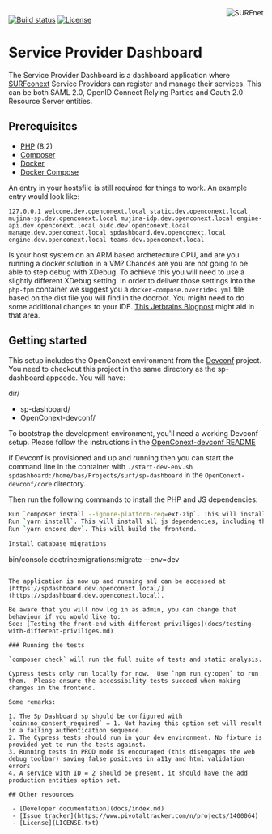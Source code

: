 <a href="https://www.surf.nl/over-surf/werkmaatschappijen/surfnet">
    <img src="https://www.surf.nl/themes/surf/logo.svg" alt="SURFnet"
         align="right" />
</a>

[![Build status](https://github.com/SURFnet/sp-dashboard/actions/workflows/test-integration.yml/badge.svg)](https://github.com/SURFnet/sp-dashboard/actions/workflows/test-integration.yml)
[![License](https://img.shields.io/github/license/SURFnet/sp-dashboard.svg)](https://github.com/SURFnet/sp-dashboard/blob/master/LICENSE.txt)

# Service Provider Dashboard

The Service Provider Dashboard is a dashboard application where
[SURFconext](https://www.surf.nl/diensten-en-producten/surfconext/index.html) Service Providers can register and manage
their services. This can be both SAML 2.0, OpenID Connect Relying Parties and Oauth 2.0 Resource Server entities.

## Prerequisites

- [PHP](https://secure.php.net/manual/en/install.php) (8.2)
- [Composer](https://getcomposer.org/doc/00-intro.md)
- [Docker](https://docs.docker.com/engine/install/)
- [Docker Compose](https://docs.docker.com/compose/install/)

An entry in your hostsfile is still required for things to work. An example entry would look like:

```
127.0.0.1 welcome.dev.openconext.local static.dev.openconext.local mujina-sp.dev.openconext.local mujina-idp.dev.openconext.local engine-api.dev.openconext.local oidc.dev.openconext.local manage.dev.openconext.local spdashboard.dev.openconext.local engine.dev.openconext.local teams.dev.openconext.local
```

Is your host system on an ARM based archetecture CPU, and are you running a docker solution in a VM? Chances are 
you are not going to be able to step debug with XDebug. To achieve this you will need to use a slightly different
XDebug setting. In order to deliver those settings into the `php-fpm` container we suggest you a
`docker-compose.overrides.yml` file based on the dist file you will find in the docroot. You might need to do some
additional changes to your IDE. [This Jetbrains Blogpost](https://blog.jetbrains.com/phpstorm/2018/08/quickstart-with-docker-in-phpstorm/) 
might aid in that area.

## Getting started

This setup includes the OpenConext environment from the [Devconf](https://github.com/OpenConext/OpenConext-devconf) project. You need to checkout this project in the same directory as the sp-dashboard appcode. You will have:

dir/
  - sp-dashboard/
  - OpenConext-devconf/


To bootstrap the development environment, you'll need a working Devconf setup.
Please follow the instructions in the [OpenConext-devconf README](https://github.com/OpenConext/OpenConext-devconf/blob/main/README.md)


If Devconf is provisioned and up and running then you can start the command line in the container with
`./start-dev-env.sh spdashboard:/home/bas/Projects/surf/sp-dashboard` in the `OpenConext-devconf/core` directory.

Then run the following commands to install the PHP and JS dependencies:

```bash
Run `composer install --ignore-platform-req=ext-zip`. This will install all PHP dependencies, including the development dependencies.
Run `yarn install`. This will install all js dependencies, including the development dependencies.
Run `yarn encore dev`. This will build the frontend.

Install database migrations
```
bin/console doctrine:migrations:migrate --env=dev
```

The application is now up and running and can be accessed at
[https://spdashboard.dev.openconext.local/](https://spdashboard.dev.openconext.local). 

Be aware that you will now log in as admin, you can change that behaviour if you would like to:
See: [Testing the front-end with different priviliges](docs/testing-with-different-priviliges.md)

### Running the tests

`composer check` will run the full suite of tests and static analysis.

Cypress tests only run locally for now.  Use `npm run cy:open` to run them.  Please ensure the accessibility tests succeed when making changes in the frontend.

Some remarks: 

1. The Sp Dashboard sp should be configured with `coin:no_consent_required` = 1. Not having this option set will result in a failing authentication sequence.
2. The Cypress tests should run in your dev environment. No fixture is provided yet to run the tests against.
3. Running tests in PROD mode is encouraged (this disengages the web debug toolbar) saving false positives in a11y and html validation errors
4. A service with ID = 2 should be present, it should have the add production entities option set.

## Other resources

 - [Developer documentation](docs/index.md)
 - [Issue tracker](https://www.pivotaltracker.com/n/projects/1400064)
 - [License](LICENSE.txt)
